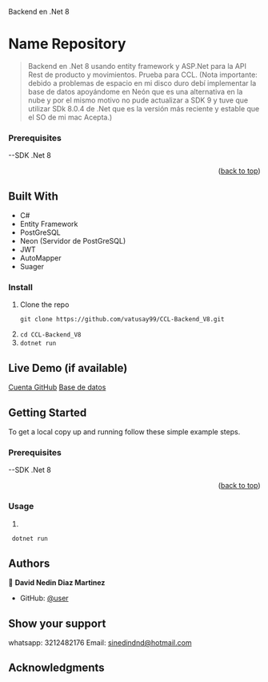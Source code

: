 <a name="readme-top">Backend en .Net 8</a>

# Name Repository

> Backend en .Net 8 usando entity framework y ASP.Net para la API Rest de producto y movimientos. Prueba para CCL. (Nota importante: debido a problemas de espacio en mi disco duro debí implementar la base de datos apoyándome en Neón que es una alternativa en la nube y por el mismo motivo no pude actualizar a SDK 9 y tuve que utilizar SDk 8.0.4 de .Net que es la versión más reciente y estable que el SO de mi mac Acepta.)

### Prerequisites

--SDK .Net 8

<p align="right">(<a href="#readme-top">back to top</a>)</p>

## Built With

- C#
- Entity Framework
- PostGreSQL
- Neon (Servidor de PostGreSQL)
- JWT
- AutoMapper
- Suager


### Install

1. Clone the repo
   ```
   git clone https://github.com/vatusay99/CCL-Backend_V8.git
   ```
2. ```cd CCL-Backend_V8 ```
3. ``` dotnet run ```

## Live Demo (if available)

[Cuenta GitHub](https://github.com/vatusay99/CCL-Backend_V8)
[Base de datos](https://console.neon.tech/app/projects/little-snow-18079863?branchId=br-fragrant-glitter-a8aewasw)

## Getting Started

To get a local copy up and running follow these simple example steps.

### Prerequisites

--SDK .Net 8

<p align="right">(<a href="#readme-top">back to top</a>)</p>

### Usage

1.
```sh
 dotnet run
```

## Authors

👤 **David Nedin Diaz Martinez**

- GitHub: [@user](https://github.com/vatusay99/CCL-Backend_V8)

## Show your support

whatsapp: 3212482176
Email: sinedindnd@hotmail.com

## Acknowledgments


